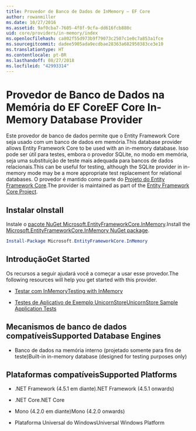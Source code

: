 ```yaml
---
title: Provedor de Banco de Dados de InMemory – EF Core
author: rowanmiller
ms.date: 10/27/2016
ms.assetid: 9af0cba7-7605-4f8f-9cfa-dd616fcb880c
uid: core/providers/in-memory/index
ms.openlocfilehash: ca802f55d973b9f79073c2507c1e0c7a853a1fce
ms.sourcegitcommit: dadee5905ada9ecdbae28363a682950383ce3e10
ms.translationtype: HT
ms.contentlocale: pt-BR
ms.lasthandoff: 08/27/2018
ms.locfileid: "42993314"
---
```

# <a name="ef-core-in-memory-database-provider"></a><span data-ttu-id="2fb13-102">Provedor de Banco de Dados na Memória do EF Core</span><span class="sxs-lookup"><span data-stu-id="2fb13-102">EF Core In-Memory Database Provider</span></span>

<span data-ttu-id="2fb13-103">Este provedor de banco de dados permite que o Entity Framework Core seja usado com um banco de dados em memória.</span><span class="sxs-lookup"><span data-stu-id="2fb13-103">This database provider allows Entity Framework Core to be used with an in-memory database.</span></span> <span data-ttu-id="2fb13-104">Isso pode ser útil para testes, embora o provedor SQLite, no modo em memória, seja uma substituição de teste mais adequada para bancos de dados relacionais.</span><span class="sxs-lookup"><span data-stu-id="2fb13-104">This can be useful for testing, although the SQLite provider in in-memory mode may be a more appropriate test replacement for relational databases.</span></span> <span data-ttu-id="2fb13-105">O provedor é mantido como parte do [Projeto do Entity Framework Core](https://github.com/aspnet/EntityFrameworkCore).</span><span class="sxs-lookup"><span data-stu-id="2fb13-105">The provider is maintained as part of the [Entity Framework Core Project](https://github.com/aspnet/EntityFrameworkCore).</span></span>

## <a name="install"></a><span data-ttu-id="2fb13-106">Instalar o</span><span class="sxs-lookup"><span data-stu-id="2fb13-106">Install</span></span>

<span data-ttu-id="2fb13-107">Instale o [pacote NuGet Microsoft.EntityFrameworkCore.InMemory](https://www.nuget.org/packages/Microsoft.EntityFrameworkCore.InMemory/).</span><span class="sxs-lookup"><span data-stu-id="2fb13-107">Install the [Microsoft.EntityFrameworkCore.InMemory NuGet package](https://www.nuget.org/packages/Microsoft.EntityFrameworkCore.InMemory/).</span></span>

``` powershell
Install-Package Microsoft.EntityFrameworkCore.InMemory
```

## <a name="get-started"></a><span data-ttu-id="2fb13-108">Introdução</span><span class="sxs-lookup"><span data-stu-id="2fb13-108">Get Started</span></span>

<span data-ttu-id="2fb13-109">Os recursos a seguir ajudará você a começar a usar esse provedor.</span><span class="sxs-lookup"><span data-stu-id="2fb13-109">The following resources will help you get started with this provider.</span></span>
* [<span data-ttu-id="2fb13-110">Testar com InMemory</span><span class="sxs-lookup"><span data-stu-id="2fb13-110">Testing with InMemory</span></span>](../../miscellaneous/testing/in-memory.md)

* [<span data-ttu-id="2fb13-111">Testes de Aplicativo de Exemplo UnicornStore</span><span class="sxs-lookup"><span data-stu-id="2fb13-111">UnicornStore Sample Application Tests</span></span>](https://github.com/rowanmiller/UnicornStore/blob/master/UnicornStore/src/UnicornStore.Tests/Controllers/ShippingControllerTests.cs)

## <a name="supported-database-engines"></a><span data-ttu-id="2fb13-112">Mecanismos de banco de dados compatíveis</span><span class="sxs-lookup"><span data-stu-id="2fb13-112">Supported Database Engines</span></span>

* <span data-ttu-id="2fb13-113">Banco de dados na memória interno (projetado somente para fins de teste)</span><span class="sxs-lookup"><span data-stu-id="2fb13-113">Built-in in-memory database (designed for testing purposes only)</span></span>

## <a name="supported-platforms"></a><span data-ttu-id="2fb13-114">Plataformas compatíveis</span><span class="sxs-lookup"><span data-stu-id="2fb13-114">Supported Platforms</span></span>

* <span data-ttu-id="2fb13-115">.NET Framework (4.5.1 em diante)</span><span class="sxs-lookup"><span data-stu-id="2fb13-115">.NET Framework (4.5.1 onwards)</span></span>

* <span data-ttu-id="2fb13-116">.NET Core</span><span class="sxs-lookup"><span data-stu-id="2fb13-116">.NET Core</span></span>

* <span data-ttu-id="2fb13-117">Mono (4.2.0 em diante)</span><span class="sxs-lookup"><span data-stu-id="2fb13-117">Mono (4.2.0 onwards)</span></span>

* <span data-ttu-id="2fb13-118">Plataforma Universal do Windows</span><span class="sxs-lookup"><span data-stu-id="2fb13-118">Universal Windows Platform</span></span>
